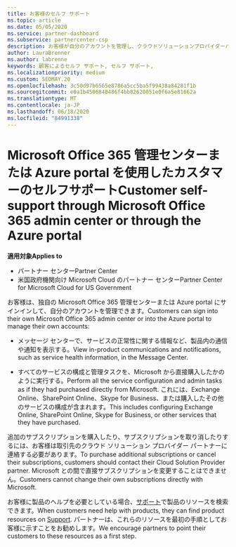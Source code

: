 ```yaml
---
title: お客様のセルフ サポート
ms.topic: article
ms.date: 05/05/2020
ms.service: partner-dashboard
ms.subservice: partnercenter-csp
description: お客様が自分のアカウントを管理し、クラウドソリューションプロバイダーパートナーに連絡する必要があるタイミングと場所について説明します。
author: LauraBrenner
ms.author: labrenne
keywords: 顧客によるセルフ サポート, セルフ サポート,
ms.localizationpriority: medium
ms.custom: SEOMAY.20
ms.openlocfilehash: 3c50d97b6565e8786a5cc5ba5f99438a84281f1b
ms.sourcegitcommit: e0a1b4506840486f4bb82620051e0f6a5e81662a
ms.translationtype: MT
ms.contentlocale: ja-JP
ms.lasthandoff: 06/18/2020
ms.locfileid: "84991338"
---
```

# <a name="customer-self-support-through-microsoft-office-365-admin-center-or-through-the-azure-portal"></a><span data-ttu-id="2ebda-104">Microsoft Office 365 管理センターまたは Azure portal を使用したカスタマーのセルフサポート</span><span class="sxs-lookup"><span data-stu-id="2ebda-104">Customer self-support through Microsoft Office 365 admin center or through the Azure portal</span></span>

<span data-ttu-id="2ebda-105">**適用対象**</span><span class="sxs-lookup"><span data-stu-id="2ebda-105">**Applies to**</span></span>

-  <span data-ttu-id="2ebda-106">パートナー センター</span><span class="sxs-lookup"><span data-stu-id="2ebda-106">Partner Center</span></span>
-  <span data-ttu-id="2ebda-107">米国政府機関向け Microsoft Cloud のパートナー センター</span><span class="sxs-lookup"><span data-stu-id="2ebda-107">Partner Center for Microsoft Cloud for US Government</span></span>

<span data-ttu-id="2ebda-108">お客様は、独自の Microsoft Office 365 管理センターまたは Azure portal にサインインして、自分のアカウントを管理できます。</span><span class="sxs-lookup"><span data-stu-id="2ebda-108">Customers can sign into their own Microsoft Office 365 admin center or into the Azure portal to manage their own accounts:</span></span>

-   <span data-ttu-id="2ebda-109">メッセージ センターで、サービスの正常性に関する情報など、製品内の通信や通知を表示する。</span><span class="sxs-lookup"><span data-stu-id="2ebda-109">View in-product communications and notifications, such as service health information, in the Message Center.</span></span>

-   <span data-ttu-id="2ebda-110">すべてのサービスの構成と管理タスクを、Microsoft から直接購入したかのように実行する。</span><span class="sxs-lookup"><span data-stu-id="2ebda-110">Perform all the service configuration and admin tasks as if they had purchased directly from Microsoft.</span></span> <span data-ttu-id="2ebda-111">これには、Exchange Online、SharePoint Online、Skype for Business、または購入したその他のサービスの構成が含まれます。</span><span class="sxs-lookup"><span data-stu-id="2ebda-111">This includes configuring Exchange Online, SharePoint Online, Skype for Business, or other services that they have purchased.</span></span>

<span data-ttu-id="2ebda-112">追加のサブスクリプションを購入したり、サブスクリプションを取り消したりするには、お客様は取引先のクラウド ソリューション プロバイダー パートナーに連絡する必要があります。</span><span class="sxs-lookup"><span data-stu-id="2ebda-112">To purchase additional subscriptions or cancel their subscriptions, customers should contact their Cloud Solution Provider partner.</span></span> <span data-ttu-id="2ebda-113">Microsoft との間で直接サブスクリプションを変更することはできません。</span><span class="sxs-lookup"><span data-stu-id="2ebda-113">Customers cannot change their own subscriptions directly with Microsoft.</span></span>

<span data-ttu-id="2ebda-114">お客様に製品のヘルプを必要としている場合、[サポート](https://partnercenter.microsoft.com/partner/support)で製品のリソースを検索できます。</span><span class="sxs-lookup"><span data-stu-id="2ebda-114">When customers need help with products, they can find product resources on [Support](https://partnercenter.microsoft.com/partner/support).</span></span> <span data-ttu-id="2ebda-115">パートナーは、これらのリソースを最初の手順としてお客様に示すことをお勧めします。</span><span class="sxs-lookup"><span data-stu-id="2ebda-115">We encourage partners to point their customers to these resources as a first step.</span></span>

 

 




